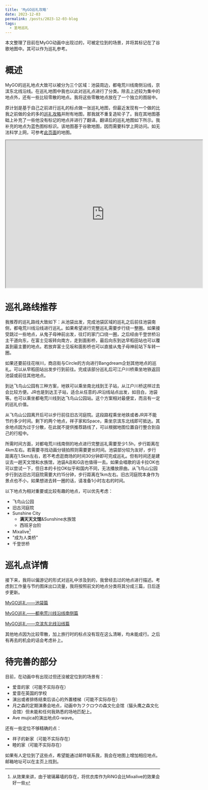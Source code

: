 ```yaml
---
title: 'MyGO巡礼攻略'
date: 2023-12-03
permalink: /posts/2023-12-03-blog
tags:
  - 圣地巡礼
---
```


本文整理了目前在MyGO动画中出现过的，可被定位到的场景，并将其标记在了谷歌地图中。其可以作为巡礼参考。

# 概述

MyGO的巡礼地点大致可以被分为三个区域：池袋周边，都电荒川线南侧沿线，京滨东北线沿线。在巡礼地图中我也以此对巡礼点进行了分类。除去上述较为集中的地点外，还有一些比较零散的地点。我将这些零散地点放在了一个独立的图层中。

原计划是基于自己之前进行巡礼的标点做一张巡礼地图，但最近发现有一个做的比我之前做的全的多的[巡礼攻略](https://tensei-yabuki.hatenablog.com/entry/2023/10/02/230000)并附有地图，那我就不重复造轮子了。我在其地图基础上补充了一些他没有标记的地点并进行了翻译。翻译后的巡礼地图如下所示。我补充的地点为蓝色图标标识。该地图基于谷歌地图，因而需要科学上网访问。如无法科学上网，可参考[此页面](https://lailaps0713.github.io/subpages/2023-12-03-subpage-1)的地图。

<iframe src="https://www.google.com/maps/d/embed?mid=1RnIkjmTC6owv0-1AytnBa_0Bx9WC-yg&ehbc=2E312F&noprof=1" width="640" height="480"></iframe>

# 巡礼路线推荐

我推荐的巡礼路线大致如下：从池袋出发，完成池袋区域的巡礼之后前往池袋南侧，都电荒川线沿线进行巡礼。如果希望进行完整巡礼需要步行绕一整圈。如果接受跳过一些地点，从鬼子母神前出发，往灯的家门口绕一圈，之后经由千登世桥沿主干道向东，在富士见坂转向南方，走到面影桥，最后向东到达早稻田站也可以覆盖到最主要的地点。若放弃富士见坂和面影桥也可以直接从鬼子母神前站下车转一圈。

如果还要前往花咲川，商店街与Circle的方向进行Bangdream企划其他地点的巡礼。可以从早稻田站出发步行到前往。完成该部分巡礼后可江户川桥乘坐地铁返回池袋或前往其他地点。

到达飞鸟山公园有三种方案，地铁可以乘坐南北线到王子站，从江户川桥这样过去会比较方便。JR也是到达王子站，适合从任意的JR沿线站点出发，如目白，池袋等。也可以乘坐都电荒川线到达飞鸟山公园站。这个方案相对最便宜，而且有一定的巡礼价值。

从飞鸟山公园离开后可以步行前往旧古河庭院。这段路程乘坐地铁或者JR并不能节约多少时间。剩下的两个地点，祥子家和Space，乘坐京滨东北线即可抵达。其余地点因为过于分散，在此就不提供推荐路线了，可以根据地图位置自行整合到自己的行程中。

所需时间方面，对都电荒川线南侧的地点进行完整巡礼需要至少1.5h，步行距离在4km左右。若需要寻找动画分镜拍照则需要更长时间。池袋部分较为友好，步行距离在1.5km左右，若不考虑逛商场的时间30分钟即可完成巡礼。但有时间还是建议去一趟天文馆和水族馆，池袋A店和G店也值得一去。如果会唱歌的话卡拉OK也可以尝试一下，但日本的卡拉OK似乎和国内不同，无法播放原曲。从飞鸟山公园步行到达旧古河庭院需要大约15分钟，步行距离在1km左右。旧古河庭院本身作为景点也不小，如果想进去转一圈的话，请准备1小时左右的时间。

以下地点为相对重要或比较有趣的地点，可以优先考虑：
* 飞鸟山公园
* 旧古河庭院
* Sunshine City
  * **满天天文馆**&Sunshine水族馆
  * 西班牙台阶
* Mixalive[^1]
* "成为人类桥"
* 千登世桥

# 巡礼点详情

接下来，我将以偏游记的形式对巡礼中涉及到的，我曾经去过的地点进行描述。考虑到工作量与节约图床出口流量，我将按照前文的地点分类将其分成三篇，日后逐步更新。

[MyGO巡礼——池袋篇](https://lailaps0713.github.io/subpages/2023-12-03-subpage-3)

[MyGO巡礼——都电荒川线沿线南侧篇](https://lailaps0713.github.io/subpages/2023-12-03-subpage-4)

[MyGO巡礼——京滨东北线沿线篇](https://lailaps0713.github.io/subpages/2023-12-03-subpage-2)

其他地点因为比较零散，加上旅行时的标点没有现在这么清晰，均未能成行。之后有再去的机会的话会考虑补上。

# 待完善的部分

目前，在动画中有出现过但还没被定位到的场景有：
* 爱音的家（可能不实际存在）
* 爱音在英国的学校
* 演出或者排练结束后谈心的外置楼梯（可能不实际存在）
* 月之森的定期演奏会地点，动画中为フクロウの森文化会馆（猫头鹰之森文化会馆）但未能和任何我熟悉的场地匹配上。
* Ave mujica的演出地点G-wave。
  
还有一些定位不够精确的点：
* 祥子的新家（可能不实际存在）
* 睦的家（可能不实际存在）

如果有人定位到了这些点，希望能通过邮件联系我，我会在地图上增加相应地点。邮箱地址可以在主页上找到。

[^1]: 从效果来讲，由于玻璃幕墙的存在，将优衣库作为RiNG会比Mixalive的效果会好一些
